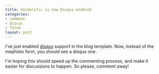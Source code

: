 ```yaml
--- 
title: Hackerific is now Disqus enabled
categories: 
- comment
- discus
- forum
layout: post
---
```

I've just enabled [disqus](http://disqus.com/ "DISQUS | Turn Blog Comments into a Webwide Discussion with a Powerful Comment System") support in the blog template. Now, instead of the mephisto form, you should see a disqus one.

I'm hoping this should speed up the commenting process, and make it easier for discussions to happen. So please, comment away! 
